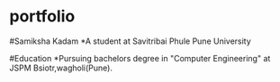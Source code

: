 # portfolio

#Samiksha Kadam
*A student at Savitribai Phule Pune University

#Education
*Pursuing bachelors degree in "Computer Engineering" at JSPM Bsiotr,wagholi(Pune).
